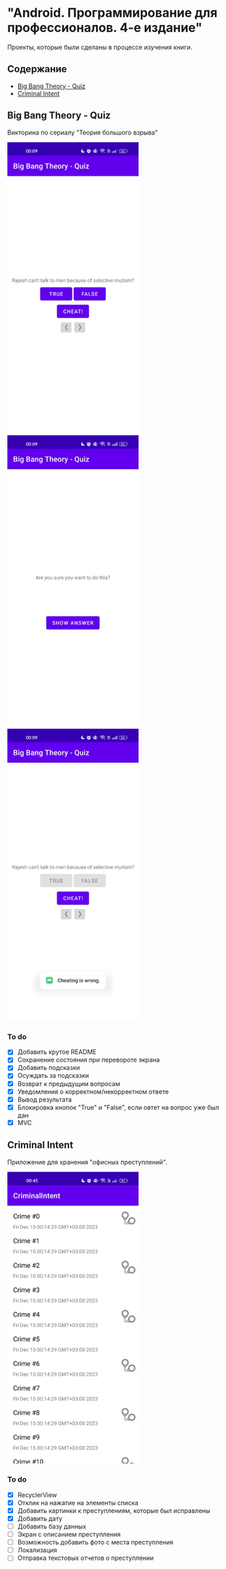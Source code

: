# "Android. Программирование для профессионалов. 4-е издание"
Проекты, которые были сделаны в процессе изучения книги.

## Содержание
- [Big Bang Theory - Quiz](#big-bang-theory---quiz)
- [Criminal Intent](#criminal-intent)

## Big Bang Theory - Quiz
Викторина по сериалу "Теория большого взрыва"

<img src="https://github.com/bogdash/Big-Nerd-Ranch/blob/master/Screenshot_2023_12_15_00_09_06_57_c2cddfe1d74e3e21a52232d57a85e518.jpg" width="300"> <img src="https://github.com/bogdash/Big-Nerd-Ranch/blob/master/Screenshot_2023_12_15_00_09_10_90_c2cddfe1d74e3e21a52232d57a85e518.jpg" width="300"> <img src="https://github.com/bogdash/Big-Nerd-Ranch/blob/master/Screenshot_2023_12_15_00_09_17_09_c2cddfe1d74e3e21a52232d57a85e518.jpg" width="300">

### To do
- [x] Добавить крутое README
- [x] Сохранение состояния при перевороте экрана
- [x] Добавить подсказки
- [x] Осуждать за подсказки
- [x] Возврат к предыдущим вопросам
- [x] Уведомления о корректном/некорректном ответе
- [x] Вывод результата
- [x] Блокировка кнопок "True" и "False", если овтет на вопрос уже был дан
- [x] MVC

## Criminal Intent
Приложение для хранения "офисных преступлений".

<img src="https://github.com/bogdash/Big-Nerd-Ranch/blob/master/Screenshot_2023_12_15_00_45_12_13_ee005f77eda2bf4aa73997d7b73d0f62.jpg" width="300">

### To do
- [x] RecyclerView
- [x] Отклик на нажатие на элементы списка
- [x] Добавить картинки к преступлениям, которые был исправлены
- [x] Добавить дату
- [ ] Добавить базу данных
- [ ] Экран с описанием преступления
- [ ] Возможность добавить фото с места преступления
- [ ] Локализация
- [ ] Отправка текстовых отчетов о преступлении
